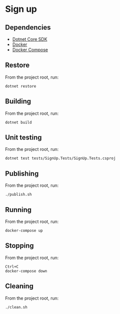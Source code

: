 # Sign up

## Dependencies

- [Dotnet Core SDK](https://www.microsoft.com/net/core)
- [Docker](https://docs.docker.com/engine/installation/)
- [Docker Compose](https://docs.docker.com/compose/install/)

## Restore

From the project root, run:
```
dotnet restore
```

## Building

From the project root, run:
```
dotnet build
```

## Unit testing

From the project root, run:
```
dotnet test tests/SignUp.Tests/SignUp.Tests.csproj
```

## Publishing

From the project root, run:
```
./publish.sh
```

## Running

From the project root, run:
```
docker-compose up
```

## Stopping

From the project root, run:
```
Ctrl+C
docker-compose down
```

## Cleaning

From the project root, run:
```
./clean.sh
```

